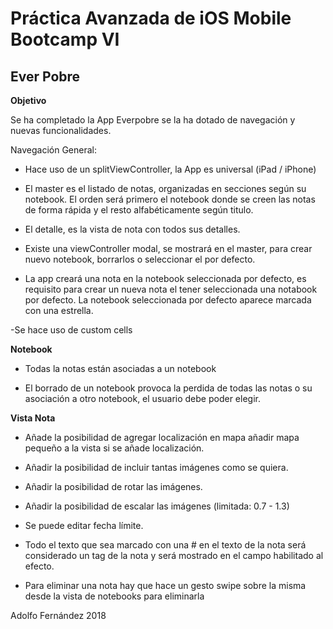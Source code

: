 # Práctica Avanzada de iOS Mobile Bootcamp VI



## Ever Pobre


**Objetivo**

Se ha completado la App Everpobre se la ha dotado de navegación y nuevas funcionalidades.

Navegación General:


- Hace uso de un splitViewController, la App es universal (iPad / iPhone)

- El master es el listado de notas, organizadas en secciones según su notebook. El orden será primero el notebook donde se creen las notas de forma rápida y el resto alfabéticamente según titulo.

- El detalle, es la vista de nota con todos sus detalles.

- Existe una viewController modal, se mostrará en el master, para crear nuevo notebook, borrarlos o seleccionar el por defecto.

- La app creará una nota en la notebook seleccionada por defecto, es requisito para crear un nueva nota el tener seleccionada una notabook por defecto. La notebook seleccionada por defecto aparece marcada con una estrella.

-Se hace uso de custom cells

**Notebook**

- Todas la notas están asociadas a un notebook

- El borrado de un notebook provoca la perdida de todas las notas o su asociación a otro notebook, el usuario debe poder elegir.

**Vista Nota**

- Añade la posibilidad de agregar localización en mapa añadir mapa pequeño a la vista si se añade localización.

- Añadir la posibilidad de incluir tantas imágenes como se quiera.

- Añadir la posibilidad de rotar las imágenes.

- Añadir la posibilidad de escalar las imágenes (limitada: 0.7 - 1.3)

- Se puede editar fecha límite.

- Todo el texto que sea marcado con una # en el texto de la nota será considerado un tag de la nota y será mostrado en el campo habilitado al efecto.

- Para eliminar una nota hay que hace un gesto swipe sobre la misma desde la vista de notebooks para eliminarla

Adolfo Fernández 
2018

